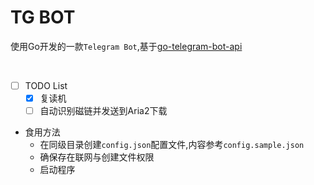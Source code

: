 # TG BOT

使用Go开发的一款`Telegram Bot`,基于[go-telegram-bot-api](https://github.com/go-telegram-bot-api/telegram-bot-api)

<br/>

- [ ] TODO List
  - [x] 复读机
  - [ ] 自动识别磁链并发送到Aria2下载

- 食用方法
  - 在同级目录创建`config.json`配置文件,内容参考`config.sample.json`
  - 确保存在联网与创建文件权限
  - 启动程序